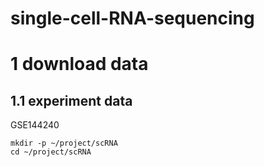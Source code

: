 # single-cell-RNA-sequencing
# 1 download data
## 1.1 experiment data
GSE144240
```
mkdir -p ~/project/scRNA
cd ~/project/scRNA
